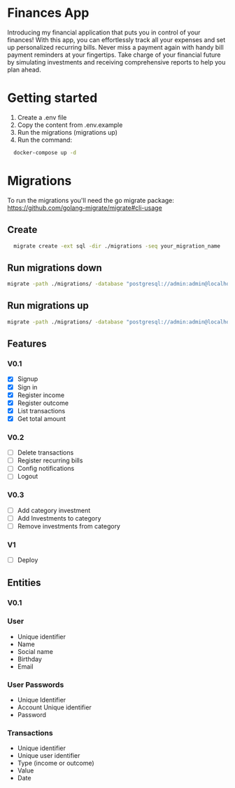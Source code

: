 # Finances App

Introducing my financial application that puts you in control of your finances! With this app, you can effortlessly track all your expenses and set up personalized recurring bills. Never miss a payment again with handy bill payment reminders at your fingertips. Take charge of your financial future by simulating investments and receiving comprehensive reports to help you plan ahead.

# Getting started

1. Create a .env file
2. Copy the content from .env.example
3. Run the migrations (migrations up)
3. Run the command:
```bash
  docker-compose up -d
```

# Migrations
To run the migrations you'll need the go migrate package:
https://github.com/golang-migrate/migrate#cli-usage

## Create
```bash
  migrate create -ext sql -dir ./migrations -seq your_migration_name
```

## Run migrations down
```bash
migrate -path ./migrations/ -database "postgresql://admin:admin@localhost:5432/finances?sslmode=disable" -verbose down
```

## Run migrations up
```bash
migrate -path ./migrations/ -database "postgresql://admin:admin@localhost:5432/finances?sslmode=disable" -verbose up
```

## Features
### V0.1
- [x] Signup
- [x] Sign in
- [x] Register income
- [x] Register outcome
- [x] List transactions
- [x] Get total amount

### V0.2
- [ ] Delete transactions
- [ ] Register recurring bills
- [ ] Config notifications
- [ ] Logout

### V0.3
- [ ] Add category investment 
- [ ] Add Investments to category
- [ ] Remove investments from category

### V1
- [ ] Deploy


## Entities

### V0.1
### User
- Unique identifier
- Name
- Social name
- Birthday
- Email

### User Passwords
- Unique Identifier
- Account Unique identifier
- Password

### Transactions
- Unique identifier
- Unique user identifier
- Type (income or outcome)
- Value
- Date
